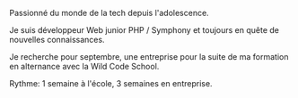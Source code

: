 Passionné du monde de la tech depuis l'adolescence.

Je suis développeur Web junior PHP / Symphony et toujours en quête de nouvelles connaissances.

Je recherche pour septembre, une entreprise pour la suite de ma formation en alternance avec la Wild Code School.

Rythme: 1 semaine à l'école, 3 semaines en entreprise.
